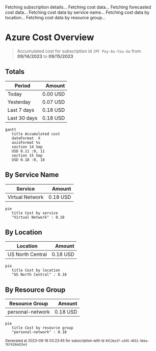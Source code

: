 Fetching subscription details...
Fetching cost data...
Fetching forecasted cost data...
Fetching cost data by service name...
Fetching cost data by location...
Fetching cost data by resource group...
# Azure Cost Overview

> Accumulated cost for subscription id `JPF Pay-As-You-Go` from **09/14/2023** to **09/15/2023**

## Totals

|Period|Amount|
|---|---:|
|Today|0.00 USD|
|Yesterday|0.07 USD|
|Last 7 days|0.18 USD|
|Last 30 days|0.18 USD|

```mermaid
gantt
   title Accumulated cost
   dateFormat  X
   axisFormat %s
   section 14 Sep
   USD 0.11 :0, 11
   section 15 Sep
   USD 0.18 :0, 18
```

## By Service Name

|Service|Amount|
|---|---:|
|Virtual Network|0.18 USD|

```mermaid
pie
   title Cost by service
   "Virtual Network" : 0.18
```

## By Location

|Location|Amount|
|---|---:|
|US North Central|0.18 USD|

```mermaid
pie
   title Cost by location
   "US North Central" : 0.18
```

## By Resource Group

|Resource Group|Amount|
|---|---:|
|personal-network|0.18 USD|

```mermaid
pie
   title Cost by resource group
   "personal-network" : 0.18
```

<sup>Generated at 2023-09-16 03:23:45 for subscription with id `4913be3f-a345-4652-9bba-767418dd25e3`</sup>
